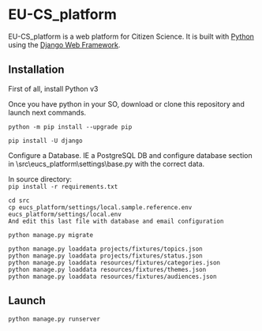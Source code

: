 

# EU-CS_platform

EU-CS_platform is a web platform for Citizen Science. It is built with [Python][0] using the [Django Web Framework][1].


## Installation
First of all, install Python v3 <br/>

Once you have python in your SO, download or clone this repository and launch next commands.<br/>
```
python -m pip install --upgrade pip
```
```
pip install -U django
```

Configure a Database. IE a PostgreSQL DB and configure database section in \src\eucs_platform\settings\base.py with the correct data.

In source directory: <br/>
    ```
    pip install -r requirements.txt
    ```
```
cd src
cp eucs_platform/settings/local.sample.reference.env eucs_platform/settings/local.env
And edit this last file with database and email configuration
```

```
python manage.py migrate
```

```
python manage.py loaddata projects/fixtures/topics.json
python manage.py loaddata projects/fixtures/status.json
python manage.py loaddata resources/fixtures/categories.json
python manage.py loaddata resources/fixtures/themes.json
python manage.py loaddata resources/fixtures/audiences.json
```


## Launch
```
python manage.py runserver
```



[0]: https://www.python.org/
[1]: https://www.djangoproject.com/
